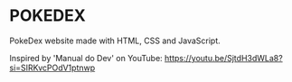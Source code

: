 # POKEDEX
PokeDex website made with HTML, CSS and JavaScript.

Inspired by 'Manual do Dev' on YouTube: 
https://youtu.be/SjtdH3dWLa8?si=SIRKvcPOdV1ptnwp
